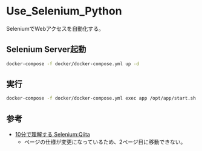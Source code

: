 # Use_Selenium_Python

SeleniumでWebアクセスを自動化する。

## Selenium Server起動

``` sh
docker-compose -f docker/docker-compose.yml up -d
```

## 実行

``` bash 
docker-compose -f docker/docker-compose.yml exec app /opt/app/start.sh ${pythonファイル名}
```

## 参考

- [10分で理解する Selenium:Qiita](https://qiita.com/Chanmoro/items/9a3c86bb465c1cce738a)
    - ページの仕様が変更になっているため、2ページ目に移動できない。
